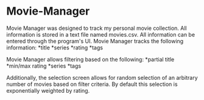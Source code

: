 # Movie-Manager
Movie Manager was designed to track my personal movie collection. All information is stored in a text file named movies.csv. All information can be entered through the program's UI.
Movie Manager tracks the following information:
*title
*series
*rating
*tags

Movie Manager allows filtering based on the following:
*partial title
*min/max rating
*series
*tags

Additionally, the selection screen allows for random selection of an arbitrary number of movies based on filter criteria. By default this selection is exponentially weighted by rating.
